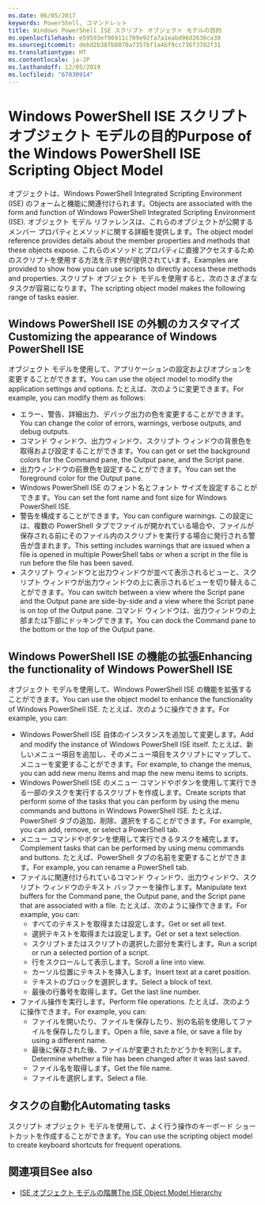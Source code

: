 ```yaml
---
ms.date: 06/05/2017
keywords: PowerShell, コマンドレット
title: Windows PowerShell ISE スクリプト オブジェクト モデルの目的
ms.openlocfilehash: e59593ef06911c709e92fa7a1eabd96d2636ca30
ms.sourcegitcommit: debd2b38fb8070a7357bf1a4bf9cc736f3702f31
ms.translationtype: HT
ms.contentlocale: ja-JP
ms.lasthandoff: 12/05/2019
ms.locfileid: "67030914"
---
```

# <a name="purpose-of-the-windows-powershell-ise-scripting-object-model"></a><span data-ttu-id="adc31-103">Windows PowerShell ISE スクリプト オブジェクト モデルの目的</span><span class="sxs-lookup"><span data-stu-id="adc31-103">Purpose of the Windows PowerShell ISE Scripting Object Model</span></span>

<span data-ttu-id="adc31-104">オブジェクトは、Windows PowerShell Integrated Scripting Environment (ISE) のフォームと機能に関連付けられます。</span><span class="sxs-lookup"><span data-stu-id="adc31-104">Objects are associated with the form and function of Windows PowerShell Integrated Scripting Environment (ISE).</span></span> <span data-ttu-id="adc31-105">オブジェクト モデル リファレンスは、これらのオブジェクトが公開するメンバー プロパティとメソッドに関する詳細を提供します。</span><span class="sxs-lookup"><span data-stu-id="adc31-105">The object model reference provides details about the member properties and methods that these objects expose.</span></span> <span data-ttu-id="adc31-106">これらのメソッドとプロパティに直接アクセスするためのスクリプトを使用する方法を示す例が提供されています。</span><span class="sxs-lookup"><span data-stu-id="adc31-106">Examples are provided to show how you can use scripts to directly access these methods and properties.</span></span> <span data-ttu-id="adc31-107">スクリプト オブジェクト モデルを使用すると、次のさまざまなタスクが容易になります。</span><span class="sxs-lookup"><span data-stu-id="adc31-107">The scripting object model makes the following range of tasks easier.</span></span>

## <a name="customizing-the-appearance-of-windows-powershell-ise"></a><span data-ttu-id="adc31-108">Windows PowerShell ISE の外観のカスタマイズ</span><span class="sxs-lookup"><span data-stu-id="adc31-108">Customizing the appearance of Windows PowerShell ISE</span></span>

<span data-ttu-id="adc31-109">オブジェクト モデルを使用して、アプリケーションの設定およびオプションを変更することができます。</span><span class="sxs-lookup"><span data-stu-id="adc31-109">You can use the object model to modify the application settings and options.</span></span> <span data-ttu-id="adc31-110">たとえば、次のように変更できます。</span><span class="sxs-lookup"><span data-stu-id="adc31-110">For example, you can modify them as follows:</span></span>

- <span data-ttu-id="adc31-111">エラー、警告、詳細出力、デバッグ出力の色を変更することができます。</span><span class="sxs-lookup"><span data-stu-id="adc31-111">You can change the color of errors, warnings, verbose outputs, and debug outputs.</span></span>
- <span data-ttu-id="adc31-112">コマンド ウィンドウ、出力ウィンドウ、スクリプト ウィンドウの背景色を取得および設定することができます。</span><span class="sxs-lookup"><span data-stu-id="adc31-112">You can get or set the background colors for the Command pane, the Output pane, and the Script pane.</span></span>
- <span data-ttu-id="adc31-113">出力ウィンドウの前景色を設定することができます。</span><span class="sxs-lookup"><span data-stu-id="adc31-113">You can set the foreground color for the Output pane.</span></span>
- <span data-ttu-id="adc31-114">Windows PowerShell ISE のフォント名とフォント サイズを設定することができます。</span><span class="sxs-lookup"><span data-stu-id="adc31-114">You can set the font name and font size for Windows PowerShell ISE.</span></span>
- <span data-ttu-id="adc31-115">警告を構成することができます。</span><span class="sxs-lookup"><span data-stu-id="adc31-115">You can configure warnings.</span></span> <span data-ttu-id="adc31-116">この設定には、複数の PowerShell タブでファイルが開かれている場合や、ファイルが保存される前にそのファイル内のスクリプトを実行する場合に発行される警告が含まれます。</span><span class="sxs-lookup"><span data-stu-id="adc31-116">This setting includes warnings that are issued when a file is opened in multiple PowerShell tabs or when a script in the file is run before the file has been saved.</span></span>
- <span data-ttu-id="adc31-117">スクリプト ウィンドウと出力ウィンドウが並べて表示されるビューと、スクリプト ウィンドウが出力ウィンドウの上に表示されるビューを切り替えることができます。</span><span class="sxs-lookup"><span data-stu-id="adc31-117">You can switch between a view where the Script pane and the Output pane are side-by-side and a view where the Script pane is on top of the Output pane.</span></span> <span data-ttu-id="adc31-118">コマンド ウィンドウは、出力ウィンドウの上部または下部にドッキングできます。</span><span class="sxs-lookup"><span data-stu-id="adc31-118">You can dock the Command pane to the bottom or the top of the Output pane.</span></span>

## <a name="enhancing-the-functionality-of-windows-powershell-ise"></a><span data-ttu-id="adc31-119">Windows PowerShell ISE の機能の拡張</span><span class="sxs-lookup"><span data-stu-id="adc31-119">Enhancing the functionality of Windows PowerShell ISE</span></span>

<span data-ttu-id="adc31-120">オブジェクト モデルを使用して、Windows PowerShell ISE の機能を拡張することができます。</span><span class="sxs-lookup"><span data-stu-id="adc31-120">You can use the object model to enhance the functionality of Windows PowerShell ISE.</span></span> <span data-ttu-id="adc31-121">たとえば、次のように操作できます。</span><span class="sxs-lookup"><span data-stu-id="adc31-121">For example, you can:</span></span>

- <span data-ttu-id="adc31-122">Windows PowerShell ISE 自体のインスタンスを追加して変更します。</span><span class="sxs-lookup"><span data-stu-id="adc31-122">Add and modify the instance of Windows PowerShell ISE itself.</span></span> <span data-ttu-id="adc31-123">たとえば、新しいメニュー項目を追加し、そのメニュー項目をスクリプトにマップして、メニューを変更することができます。</span><span class="sxs-lookup"><span data-stu-id="adc31-123">For example, to change the menus, you can add new menu items and map the new menu items to scripts.</span></span>
- <span data-ttu-id="adc31-124">Windows PowerShell ISE のメニュー コマンドやボタンを使用して実行できる一部のタスクを実行するスクリプトを作成します。</span><span class="sxs-lookup"><span data-stu-id="adc31-124">Create scripts that perform some of the tasks that you can perform by using the menu commands and buttons in Windows PowerShell ISE.</span></span> <span data-ttu-id="adc31-125">たとえば、PowerShell タブの追加、削除、選択をすることができます。</span><span class="sxs-lookup"><span data-stu-id="adc31-125">For example, you can add, remove, or select a PowerShell tab.</span></span>
- <span data-ttu-id="adc31-126">メニュー コマンドやボタンを使用して実行できるタスクを補完します。</span><span class="sxs-lookup"><span data-stu-id="adc31-126">Complement tasks that can be performed by using menu commands and buttons.</span></span> <span data-ttu-id="adc31-127">たとえば、PowerShell タブの名前を変更することができます。</span><span class="sxs-lookup"><span data-stu-id="adc31-127">For example, you can rename a PowerShell tab.</span></span>
- <span data-ttu-id="adc31-128">ファイルに関連付けられているコマンド ウィンドウ、出力ウィンドウ、スクリプト ウィンドウのテキスト バッファーを操作します。</span><span class="sxs-lookup"><span data-stu-id="adc31-128">Manipulate text buffers for the Command pane, the Output pane, and the Script pane that are associated with a file.</span></span> <span data-ttu-id="adc31-129">たとえば、次のように操作できます。</span><span class="sxs-lookup"><span data-stu-id="adc31-129">For example, you can:</span></span>
  - <span data-ttu-id="adc31-130">すべてのテキストを取得または設定します。</span><span class="sxs-lookup"><span data-stu-id="adc31-130">Get or set all text.</span></span>
  - <span data-ttu-id="adc31-131">選択テキストを取得または設定します。</span><span class="sxs-lookup"><span data-stu-id="adc31-131">Get or set a text selection.</span></span>
  - <span data-ttu-id="adc31-132">スクリプトまたはスクリプトの選択した部分を実行します。</span><span class="sxs-lookup"><span data-stu-id="adc31-132">Run a script or run a selected portion of a script.</span></span>
  - <span data-ttu-id="adc31-133">行をスクロールして表示します。</span><span class="sxs-lookup"><span data-stu-id="adc31-133">Scroll a line into view.</span></span>
  - <span data-ttu-id="adc31-134">カーソル位置にテキストを挿入します。</span><span class="sxs-lookup"><span data-stu-id="adc31-134">Insert text at a caret position.</span></span>
  - <span data-ttu-id="adc31-135">テキストのブロックを選択します。</span><span class="sxs-lookup"><span data-stu-id="adc31-135">Select a block of text.</span></span>
  - <span data-ttu-id="adc31-136">最後の行番号を取得します。</span><span class="sxs-lookup"><span data-stu-id="adc31-136">Get the last line number.</span></span>
- <span data-ttu-id="adc31-137">ファイル操作を実行します。</span><span class="sxs-lookup"><span data-stu-id="adc31-137">Perform file operations.</span></span> <span data-ttu-id="adc31-138">たとえば、次のように操作できます。</span><span class="sxs-lookup"><span data-stu-id="adc31-138">For example, you can:</span></span>
  - <span data-ttu-id="adc31-139">ファイルを開いたり、ファイルを保存したり、別の名前を使用してファイルを保存したりします。</span><span class="sxs-lookup"><span data-stu-id="adc31-139">Open a file, save a file, or save a file by using a different name.</span></span>
  - <span data-ttu-id="adc31-140">最後に保存された後、ファイルが変更されたかどうかを判別します。</span><span class="sxs-lookup"><span data-stu-id="adc31-140">Determine whether a file has been changed after it was last saved.</span></span>
  - <span data-ttu-id="adc31-141">ファイル名を取得します。</span><span class="sxs-lookup"><span data-stu-id="adc31-141">Get the file name.</span></span>
  - <span data-ttu-id="adc31-142">ファイルを選択します。</span><span class="sxs-lookup"><span data-stu-id="adc31-142">Select a file.</span></span>

## <a name="automating-tasks"></a><span data-ttu-id="adc31-143">タスクの自動化</span><span class="sxs-lookup"><span data-stu-id="adc31-143">Automating tasks</span></span>

<span data-ttu-id="adc31-144">スクリプト オブジェクト モデルを使用して、よく行う操作のキーボード ショートカットを作成することができます。</span><span class="sxs-lookup"><span data-stu-id="adc31-144">You can use the scripting object model to create keyboard shortcuts for frequent operations.</span></span>

## <a name="see-also"></a><span data-ttu-id="adc31-145">関連項目</span><span class="sxs-lookup"><span data-stu-id="adc31-145">See also</span></span>

- [<span data-ttu-id="adc31-146">ISE オブジェクト モデルの階層</span><span class="sxs-lookup"><span data-stu-id="adc31-146">The ISE Object Model Hierarchy</span></span>](The-ISE-Object-Model-Hierarchy.md)
